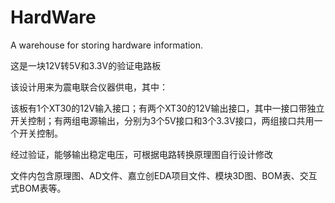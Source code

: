 # HardWare
A warehouse for storing hardware information.

这是一块12V转5V和3.3V的验证电路板

该设计用来为震电联合仪器供电，其中：

该板有1个XT30的12V输入接口；有两个XT30的12V输出接口，其中一接口带独立开关控制；有两组电源输出，分别为3个5V接口和3个3.3V接口，两组接口共用一个开关控制。

经过验证，能够输出稳定电压，可根据电路转换原理图自行设计修改

文件内包含原理图、AD文件、嘉立创EDA项目文件、模块3D图、BOM表、交互式BOM表等。
